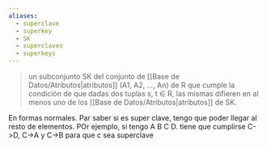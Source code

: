 ```yaml
---
aliases:
  - superclave
  - superkey
  - SK
  - superclaves
  - superkeys
---
```

>un subconjunto SK del conjunto de [[Base de Datos/Atributos|atributos]] (A1, A2, ..., An) de R que cumple la condición de que dadas dos tuplas s, t ∈ R, las mismas difieren en al menos uno de los [[Base de Datos/Atributos|atributos]] de SK.


En formas normales. Par saber si es super clave, tengo que poder llegar al resto de elementos. POr ejemplo, si tengo A B C D. tiene que cumplirse C->D, C->A y C->B para que c sea superclave